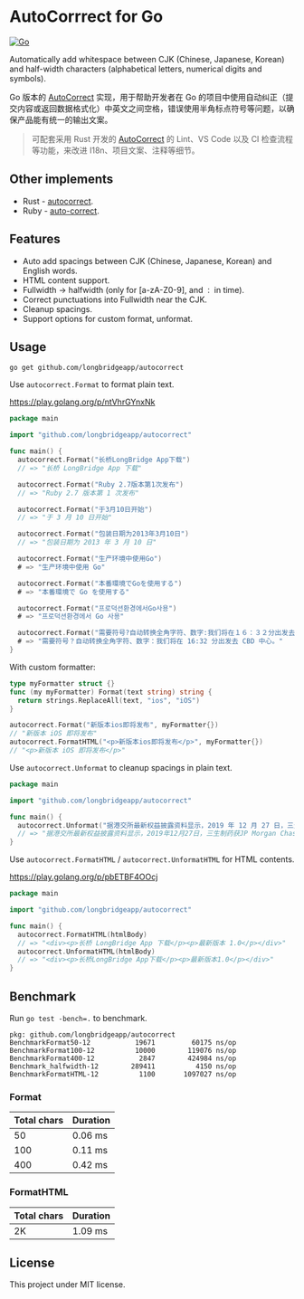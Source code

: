 # AutoCorrrect for Go

[![Go](https://github.com/longbridgeapp/autocorrect/workflows/Go/badge.svg)](https://github.com/longbridgeapp/autocorrect/actions?query=workflow%3AGo)

Automatically add whitespace between CJK (Chinese, Japanese, Korean) and half-width characters (alphabetical letters, numerical digits and symbols).

Go 版本的 [AutoCorrect](https://github.com/huacnlee/autocorrect) 实现，用于帮助开发者在 Go 的项目中使用自动纠正（提交内容或返回数据格式化）中英文之间空格，错误使用半角标点符号等问题，以确保产品能有统一的输出文案。

> 可配套采用 Rust 开发的 [AutoCorrect](https://github.com/huacnlee/autocorrect) 的 Lint、VS Code 以及 CI 检查流程等功能，来改进 I18n、项目文案、注释等细节。

## Other implements

- Rust - [autocorrect](https://github.com/huacnlee/autocorrect).
- Ruby - [auto-correct](https://github.com/huacnlee/auto-correct).

## Features

- Auto add spacings between CJK (Chinese, Japanese, Korean) and English words.
- HTML content support.
- Fullwidth -> halfwidth (only for [a-zA-Z0-9], and `：` in time).
- Correct punctuations into Fullwidth near the CJK.
- Cleanup spacings.
- Support options for custom format, unformat.

## Usage

```
go get github.com/longbridgeapp/autocorrect
```

Use `autocorrect.Format` to format plain text.

https://play.golang.org/p/ntVhrGYnxNk

```go
package main

import "github.com/longbridgeapp/autocorrect"

func main() {
  autocorrect.Format("长桥LongBridge App下载")
  // => "长桥 LongBridge App 下载"

  autocorrect.Format("Ruby 2.7版本第1次发布")
  // => "Ruby 2.7 版本第 1 次发布"

  autocorrect.Format("于3月10日开始")
  // => "于 3 月 10 日开始"

  autocorrect.Format("包装日期为2013年3月10日")
  // => "包装日期为 2013 年 3 月 10 日"

  autocorrect.Format("生产环境中使用Go")
  # => "生产环境中使用 Go"

  autocorrect.Format("本番環境でGoを使用する")
  # => "本番環境で Go を使用する"

  autocorrect.Format("프로덕션환경에서Go사용")
  # => "프로덕션환경에서 Go 사용"

  autocorrect.Format("需要符号?自动转换全角字符、数字:我们将在１６：３２分出发去ＣＢＤ中心.")
  # => "需要符号？自动转换全角字符、数字：我们将在 16:32 分出发去 CBD 中心。"
}
```

With custom formatter:

```go
type myFormatter struct {}
func (my myFormatter) Format(text string) string {
  return strings.ReplaceAll(text, "ios", "iOS")
}

autocorrect.Format("新版本ios即将发布", myFormatter{})
// "新版本 iOS 即将发布"
autocorrect.FormatHTML("<p>新版本ios即将发布</p>", myFormatter{})
// "<p>新版本 iOS 即将发布</p>"
```

Use `autocorrect.Unformat` to cleanup spacings in plain text.

```go
package main

import "github.com/longbridgeapp/autocorrect"

func main() {
  autocorrect.Unformat("据港交所最新权益披露资料显示，2019 年 12 月 27 日，三生制药获 JP Morgan Chase & Co.每股均价 9.582 港元，增持 270.3 万股，总价约 2590 万港元。")
  // => "据港交所最新权益披露资料显示，2019年12月27日，三生制药获JP Morgan Chase & Co.每股均价9.582港元，增持270.3万股，总价约2590万港元。"
}
```

Use `autocorrect.FormatHTML` / `autocorrect.UnformatHTML` for HTML contents.

https://play.golang.org/p/pbETBF4OOcj

```go
package main

import "github.com/longbridgeapp/autocorrect"

func main() {
  autocorrect.FormatHTML(htmlBody)
  // => "<div><p>长桥 LongBridge App 下载</p><p>最新版本 1.0</p></div>"
  autocorrect.UnformatHTML(htmlBody)
  // => "<div><p>长桥LongBridge App下载</p><p>最新版本1.0</p></div>"
}
```

## Benchmark

Run `go test -bench=.` to benchmark.

```
pkg: github.com/longbridgeapp/autocorrect
BenchmarkFormat50-12      	   19671	     60175 ns/op
BenchmarkFormat100-12     	   10000	    119076 ns/op
BenchmarkFormat400-12     	    2847	    424984 ns/op
Benchmark_halfwidth-12    	  289411	      4150 ns/op
BenchmarkFormatHTML-12    	    1100	   1097027 ns/op
```

### Format

| Total chars | Duration |
| ----------- | -------- |
| 50          | 0.06 ms  |
| 100         | 0.11 ms  |
| 400         | 0.42 ms  |

### FormatHTML

| Total chars | Duration |
| ----------- | -------- |
| 2K          | 1.09 ms  |

## License

This project under MIT license.
